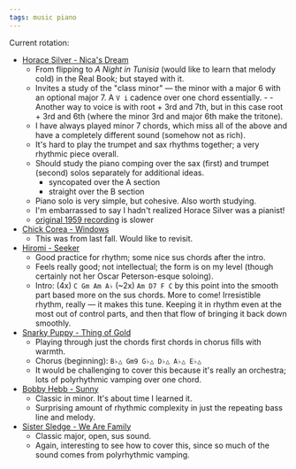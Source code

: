 ```yaml
---
tags: music piano
---
```


Current rotation:

- [Horace Silver - Nica's Dream](https://www.youtube.com/watch?v=KDrxzKYdwsA)
  - From flipping to _A Night in Tunisia_ (would like to learn that melody cold) in the Real Book; but stayed with it.
  - Invites a study of the "class minor" — the minor with a major 6 with an optional major 7. A `V i` cadence over one chord essentially. - - Another way to voice is with root + 3rd and 7th, but in this case root + 3rd and 6th (where the minor 3rd and major 6th make the tritone).
  - I have always played minor 7 chords, which miss all of the above and have a completely different sound (somehow not as rich).
  - It's hard to play the trumpet and sax rhythms together; a very rhythmic piece overall.
  - Should study the piano comping over the sax (first) and trumpet (second) solos separately for additional ideas.
    - syncopated over the A section
    - straight over the B section
  - Piano solo is very simple, but cohesive. Also worth studying.
  - I'm embarrassed to say I hadn't realized Horace Silver was a pianist!
  - [original 1959 recording](https://www.youtube.com/watch?v=8Lju13U1zEE) is slower
- [Chick Corea - Windows](https://www.youtube.com/watch?v=Hp5B64jXbu0)
  - This was from last fall. Would like to revisit.
- [Hiromi - Seeker](https://www.youtube.com/watch?v=hHDNaw1NLTM)
  - Good practice for rhythm; some nice sus chords after the intro.
  - Feels really good; not intellectual; the form is on my level (though certainly not her Oscar Peterson-esque soloing).
  - Intro: (4x) `C Gm Am A♭` (~2x) `Am D7 F C` by this point into the smooth part based more on the sus chords. More to come! Irresistible rhythm, really — it makes this tune. Keeping it in rhythm even at the most out of control parts, and then that flow of bringing it back down smoothly.
- [Snarky Puppy - Thing of Gold](https://www.youtube.com/watch?v=eZBlRkF0-to)
  - Playing through just the chords first chords in chorus fills with warmth.
  - Chorus (beginning): `B♭△ Gm9 G♭△ D♭△ A♭△ E♭△`
  - It would be challenging to cover this because it's really an orchestra; lots of polyrhythmic vamping over one chord.
- [Bobby Hebb - Sunny](https://www.youtube.com/watch?v=ubvYQxTXO3U)
  - Classic in minor. It's about time I learned it.
  - Surprising amount of rhythmic complexity in just the repeating bass line and melody.
- [Sister Sledge - We Are Family](https://www.youtube.com/watch?v=oMVe_HcyP9Y&t=1s)
  - Classic major, open, sus sound.
  - Again, interesting to see how to cover this, since so much of the sound comes from polyrhythmic vamping.
